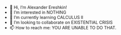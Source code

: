 - 👋 Hi, I’m Alexander Ereshkin!
- 👀 I’m interested in NOTHING
- 🌱 I’m currently learning CALCULUS II
- 💞️ I’m looking to collaborate on EXISTENTIAL CRISIS
- 📫 How to reach me: YOU ARE UNABLE TO DO THAT.

<!---
AlexEreh/AlexEreh is a ✨ special ✨ repository because its `README.md` (this file) appears on your GitHub profile.
You can click the Preview link to take a look at your changes.
--->
